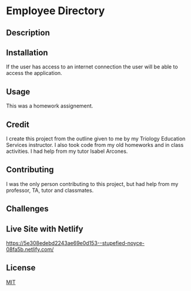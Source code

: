 # Employee Directory   


## Description 


## Installation 
 If the user has access to an internet connection the user will be able to access the application.  

## Usage
This was a homework assignement. 

## Credit
I  create this project from the outline given to me by my Triology Education Services instructor. I  also took code from my old homeworks and in class activities. I had help from my tutor Isabel Arcones.

## Contributing 
I was the only person contributing to this project, but had help from my professor, TA, tutor and classmates.

## Challenges
  
  
## Live Site with Netlify
https://5e308edebd2243ae69e0d153--stupefied-noyce-08fa5b.netlify.com/


## License
[MIT](https://choosealicense.com/licenses/mit/)